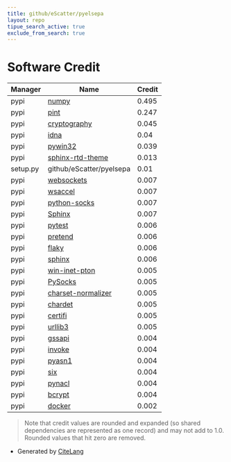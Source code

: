 ```yaml
---
title: github/eScatter/pyelsepa
layout: repo
tipue_search_active: true
exclude_from_search: true
---
```

# Software Credit

|Manager|Name|Credit|
|-------|----|------|
|pypi|[numpy](https://www.numpy.org)|0.495|
|pypi|[pint](https://github.com/hgrecco/pint)|0.247|
|pypi|[cryptography](https://github.com/pyca/cryptography)|0.045|
|pypi|[idna](https://github.com/kjd/idna)|0.04|
|pypi|[pywin32](https://github.com/mhammond/pywin32)|0.039|
|pypi|[sphinx-rtd-theme](https://pypi.org/project/sphinx-rtd-theme)|0.013|
|setup.py|github/eScatter/pyelsepa|0.01|
|pypi|[websockets](https://pypi.org/project/websockets)|0.007|
|pypi|[wsaccel](https://pypi.org/project/wsaccel)|0.007|
|pypi|[python-socks](https://pypi.org/project/python-socks)|0.007|
|pypi|[Sphinx](https://pypi.org/project/Sphinx)|0.007|
|pypi|[pytest](https://docs.pytest.org/en/latest/)|0.006|
|pypi|[pretend](https://pypi.org/project/pretend)|0.006|
|pypi|[flaky](https://pypi.org/project/flaky)|0.006|
|pypi|[sphinx](https://pypi.org/project/sphinx)|0.006|
|pypi|[win-inet-pton](https://pypi.org/project/win-inet-pton)|0.005|
|pypi|[PySocks](https://pypi.org/project/PySocks)|0.005|
|pypi|[charset-normalizer](https://pypi.org/project/charset-normalizer)|0.005|
|pypi|[chardet](https://pypi.org/project/chardet)|0.005|
|pypi|[certifi](https://pypi.org/project/certifi)|0.005|
|pypi|[urllib3](https://pypi.org/project/urllib3)|0.005|
|pypi|[gssapi](https://pypi.org/project/gssapi)|0.004|
|pypi|[invoke](https://pypi.org/project/invoke)|0.004|
|pypi|[pyasn1](https://pypi.org/project/pyasn1)|0.004|
|pypi|[six](https://pypi.org/project/six)|0.004|
|pypi|[pynacl](https://pypi.org/project/pynacl)|0.004|
|pypi|[bcrypt](https://pypi.org/project/bcrypt)|0.004|
|pypi|[docker](https://github.com/docker/docker-py)|0.002|


> Note that credit values are rounded and expanded (so shared dependencies are represented as one record) and may not add to 1.0. Rounded values that hit zero are removed.


- Generated by [CiteLang](https://github.com/vsoch/citelang)
